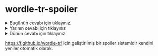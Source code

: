 # wordle-tr-spoiler

<details>
  <summary>Bugünün cevabı için tıklayınız.</summary>
  <br>
    <b> mevzi </b>
</details>

<details>
  <summary>Yarının cevabı için tıklayınız</summary>
  <br>
   <b> çabuk </b>
</details>

<details>
  <summary>Dünün cevabı için tıklayınız </summary>
  <br>
  <b> dadaş </b>
</details>

https://f.github.io/wordle-tr/ için geliştirilmiş bir spoiler sistemidir kendini yeniler otomatik olarak.


